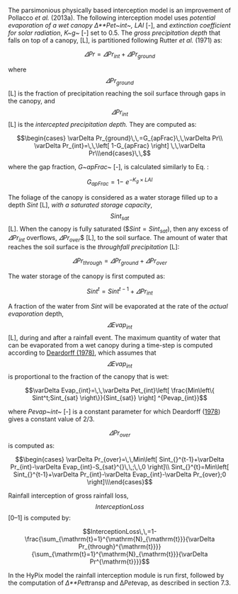 The parsimonious physically based interception model is an improvement of Pollacco *et al.* (2013a). The following interception model uses *potential evaporation of a wet canopy* *Δ**Pet~int~,*  *LAI* [-], and *extinction coefficient for solar radiation*, *K~g~* [-] set to 0.5. The *gross precipitation depth* that falls on top of a canopy, [L], is partitioned following Rutter *et al.* (1971) as:

$$\varDelta Pr\,\,=\,\,\varDelta Pr_{int}+\varDelta Pr_{ground}$$

where $$\varDelta Pr_{ground}$$[L] is the fraction of precipitation reaching the soil surface through gaps in the canopy, and $$\varDelta Pr_{int}$$ [L] is the *intercepted precipitation depth.* They are computed as: 

$$\begin{cases}                                                               \varDelta Pr_{ground}\,\,=G_{apFrac}\,\,\varDelta Pr\\                                                               \varDelta Pr_{int}=\,\,\left[ 1-G_{apFrac} \right] \,\,\varDelta Pr\\\end{cases}\,\,$$                                                                  

where the gap fraction, *G~apFrac~* [-], is calculated similarly to Eq. :

$$G_{apFrac}=1-\,\,e^{-K_g×LAI}$$                                                                   

The foliage of the canopy is considered as a water storage filled up to a depth *Sint* [L], *with a saturated storage capacity*, $$Sint_{sat}$$ [L]. When the canopy is fully saturated ($$Sint=Sint_{sat}$), then any excess of $\varDelta Pr_{int}$ overflows, $\varDelta Pr_{over}$$ [L], to the soil surface. The amount of water that reaches the soil surface is the *throughfall precipitation* [L]:

$$\varDelta Pr_{through}=\varDelta Pr_{ground}+\varDelta Pr_{over}$$                                                                   

The water storage of the canopy is first computed as:

$$Sint^t=Sint^{t-1}+\varDelta Pr_{int}$$                                                                   

A fraction of the water from *Sint* will be evaporated at the rate of the *actual evaporation* depth, *$$\varDelta Evap_{int}$$*[L], during and after a rainfall event. The maximum quantity of water that can be evaporated from a wet canopy during a time-step is computed according to [Deardorff (1978)](#_ENREF_3), which assumes that $$\varDelta Evap_{int}$$ is proportional to the fraction of the canopy that is wet:

$$\varDelta Evap_{int}=\,\,\varDelta Pet_{int}\left[ \frac{Min\left\{ Sint^t;Sint_{sat} \right\}}{Sint_{sat}} \right] ^{Pevap_{int}}$$                                                                   

where *Pevap~int~* [-] is a constant parameter for which Deardorff ([1978](#_ENREF_3)) gives a constant value of 2/3.

$$\varDelta Pr_{over}$$is computed as:

$$\begin{cases}                                                               \varDelta Pr_{over}=\,\,Min\left[ Sint_{}^{t-1}+\varDelta Pr_{int}-\varDelta Evap_{int}-S_{sat}^{}\,\,;\,\,0 \right]\\                                                       Sint_{}^{t}=Min\left[ Sint_{}^{t-1}+\varDelta Pr_{int}-\varDelta Evap_{int}-\varDelta Pr_{over};0 \right]\\\end{cases}$$                                                                  

Rainfall interception of gross rainfall loss, $$InterceptionLoss$$[0–1] is computed by:

$$InterceptionLoss\,\,=1-\frac{\sum_{\mathrm{t}=1}^{\mathrm{N}_{\mathrm{t}}}{\varDelta Pr_{through}^{\mathrm{t}}}}{\sum_{\mathrm{t}=1}^{\mathrm{N}_{\mathrm{t}}}{\varDelta Pr^{\mathrm{t}}}}$$                                                                   

In the HyPix model the rainfall interception module is run first, followed by the computation of *Δ**Pet*transp and Δ*Pet*evap, as described in section 7.3.